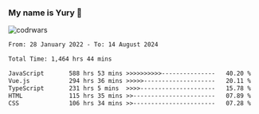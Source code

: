 ### My name is Yury 👋 
![codrwars](https://www.codewars.com/users/litury/badges/micro) 


<!--START_SECTION:waka-->

```txt
From: 28 January 2022 - To: 14 August 2024

Total Time: 1,464 hrs 44 mins

JavaScript       588 hrs 53 mins >>>>>>>>>>---------------   40.20 %
Vue.js           294 hrs 36 mins >>>>>--------------------   20.11 %
TypeScript       231 hrs 5 mins  >>>>---------------------   15.78 %
HTML             115 hrs 35 mins >>-----------------------   07.89 %
CSS              106 hrs 34 mins >>-----------------------   07.28 %
```

<!--END_SECTION:waka-->

